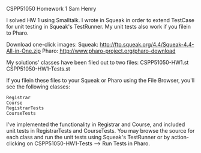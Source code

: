 CSPP51050
Homework 1
Sam Henry

I solved HW 1 using Smalltalk. I wrote in Squeak in order to extend TestCase for unit testing in Squeak's TestRunner. My unit tests also work if you filein to Pharo.

Download one-click images:
	Squeak: http://ftp.squeak.org/4.4/Squeak-4.4-All-in-One.zip
	Pharo: 	http://www.pharo-project.org/pharo-download 

My solutions' classes have been filed out to two files:
	CSPP51050-HW1.st
	CSPP51050-HW1-Tests.st

If you filein these files to your Squeak or Pharo using the File Browser, you'll see the following classes:

	Registrar
	Course
	RegistrarTests
	CourseTests

I've implemented the functionality in Registrar and Course, and included unit tests in RegistrarTests and CourseTests. You may browse the source for each class and run the unit tests using Squeak's TestRunner or by action-clicking on CSPP51050-HW1-Tests --> Run Tests in Pharo.